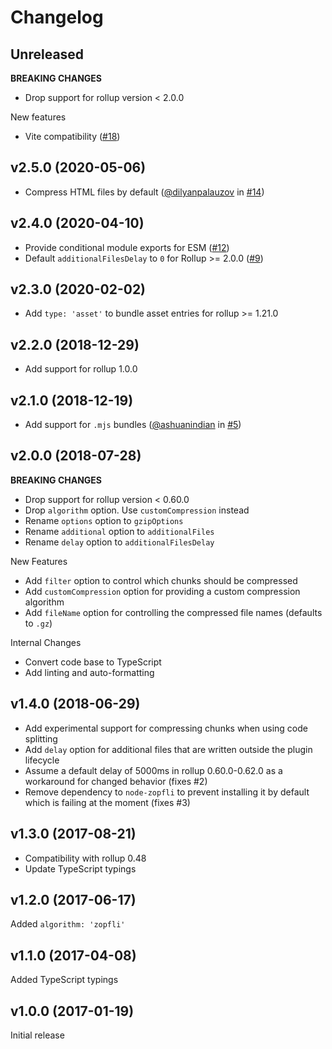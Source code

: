 # Changelog

## Unreleased

**BREAKING CHANGES**

- Drop support for rollup version < 2.0.0

New features

- Vite compatibility ([#18](https://github.com/kryops/rollup-plugin-gzip/issues/18))

## v2.5.0 (2020-05-06)

- Compress HTML files by default ([@dilyanpalauzov](https://github.com/dilyanpalauzov) in [#14](https://github.com/kryops/rollup-plugin-gzip/pull/14))

## v2.4.0 (2020-04-10)

- Provide conditional module exports for ESM ([#12](https://github.com/kryops/rollup-plugin-gzip/issues/12))
- Default `additionalFilesDelay` to `0` for Rollup >= 2.0.0 ([#9](https://github.com/kryops/rollup-plugin-gzip/issues/9))

## v2.3.0 (2020-02-02)

- Add `type: 'asset'` to bundle asset entries for rollup >= 1.21.0

## v2.2.0 (2018-12-29)

- Add support for rollup 1.0.0

## v2.1.0 (2018-12-19)

- Add support for `.mjs` bundles ([@ashuanindian](https://github.com/ashuanindian) in [#5](https://github.com/kryops/rollup-plugin-gzip/pull/5))

## v2.0.0 (2018-07-28)

**BREAKING CHANGES**

- Drop support for rollup version < 0.60.0
- Drop `algorithm` option. Use `customCompression` instead
- Rename `options` option to `gzipOptions`
- Rename `additional` option to `additionalFiles`
- Rename `delay` option to `additionalFilesDelay`

New Features

- Add `filter` option to control which chunks should be compressed
- Add `customCompression` option for providing a custom compression algorithm
- Add `fileName` option for controlling the compressed file names (defaults to `.gz`)

Internal Changes

- Convert code base to TypeScript
- Add linting and auto-formatting

## v1.4.0 (2018-06-29)

- Add experimental support for compressing chunks when using code splitting
- Add `delay` option for additional files that are written outside the plugin lifecycle
- Assume a default delay of 5000ms in rollup 0.60.0-0.62.0 as a workaround for changed behavior (fixes #2)
- Remove dependency to `node-zopfli` to prevent installing it by default which is failing at the moment (fixes #3)

## v1.3.0 (2017-08-21)

- Compatibility with rollup 0.48
- Update TypeScript typings

## v1.2.0 (2017-06-17)

Added `algorithm: 'zopfli'`

## v1.1.0 (2017-04-08)

Added TypeScript typings

## v1.0.0 (2017-01-19)

Initial release
